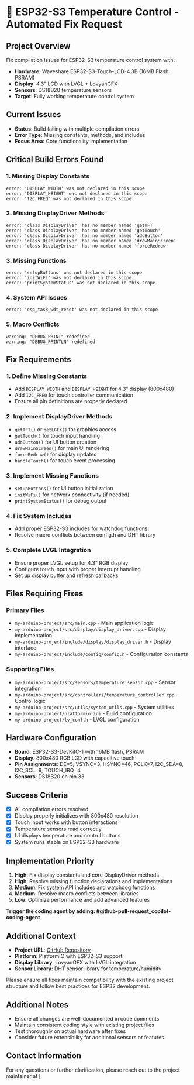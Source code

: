 # 🤖 ESP32-S3 Temperature Control - Automated Fix Request

## Project Overview
Fix compilation issues for ESP32-S3 temperature control system with:
- **Hardware**: Waveshare ESP32-S3-Touch-LCD-4.3B (16MB Flash, PSRAM)
- **Display**: 4.3" LCD with LVGL + LovyanGFX  
- **Sensors**: DS18B20 temperature sensors
- **Target**: Fully working temperature control system

## Current Issues
- **Status**: Build failing with multiple compilation errors
- **Error Type**: Missing constants, methods, and includes
- **Focus Area**: Core functionality implementation

## Critical Build Errors Found

### 1. Missing Display Constants
```
error: 'DISPLAY_WIDTH' was not declared in this scope
error: 'DISPLAY_HEIGHT' was not declared in this scope  
error: 'I2C_FREQ' was not declared in this scope
```

### 2. Missing DisplayDriver Methods
```
error: 'class DisplayDriver' has no member named 'getTFT'
error: 'class DisplayDriver' has no member named 'getTouch'
error: 'class DisplayDriver' has no member named 'addButton'
error: 'class DisplayDriver' has no member named 'drawMainScreen'
error: 'class DisplayDriver' has no member named 'forceRedraw'
```

### 3. Missing Functions
```
error: 'setupButtons' was not declared in this scope
error: 'initWiFi' was not declared in this scope
error: 'printSystemStatus' was not declared in this scope
```

### 4. System API Issues
```
error: 'esp_task_wdt_reset' was not declared in this scope
```

### 5. Macro Conflicts
```
warning: "DEBUG_PRINT" redefined
warning: "DEBUG_PRINTLN" redefined
```

## Fix Requirements

### 1. Define Missing Constants
- Add `DISPLAY_WIDTH` and `DISPLAY_HEIGHT` for 4.3" display (800x480)
- Add `I2C_FREQ` for touch controller communication
- Ensure all pin definitions are properly declared

### 2. Implement DisplayDriver Methods
- `getTFT()` or `getLGFX()` for graphics access
- `getTouch()` for touch input handling
- `addButton()` for UI button creation
- `drawMainScreen()` for main UI rendering
- `forceRedraw()` for display updates
- `handleTouch()` for touch event processing

### 3. Implement Missing Functions
- `setupButtons()` for UI button initialization
- `initWiFi()` for network connectivity (if needed)
- `printSystemStatus()` for debug output

### 4. Fix System Includes
- Add proper ESP32-S3 includes for watchdog functions
- Resolve macro conflicts between config.h and DHT library

### 5. Complete LVGL Integration
- Ensure proper LVGL setup for 4.3" RGB display
- Configure touch input with proper interrupt handling
- Set up display buffer and refresh callbacks

## Files Requiring Fixes

### Primary Files
- `my-arduino-project/src/main.cpp` - Main application logic
- `my-arduino-project/src/display/display_driver.cpp` - Display implementation
- `my-arduino-project/include/display/display_driver.h` - Display interface
- `my-arduino-project/include/config/config.h` - Configuration constants

### Supporting Files  
- `my-arduino-project/src/sensors/temperature_sensor.cpp` - Sensor integration
- `my-arduino-project/src/controllers/temperature_controller.cpp` - Control logic
- `my-arduino-project/src/utils/system_utils.cpp` - System utilities
- `my-arduino-project/platformio.ini` - Build configuration
- `my-arduino-project/lv_conf.h` - LVGL configuration

## Hardware Configuration
- **Board**: ESP32-S3-DevKitC-1 with 16MB flash, PSRAM
- **Display**: 800x480 RGB LCD with capacitive touch
- **Pin Assignments**: DE=5, VSYNC=3, HSYNC=46, PCLK=7, I2C_SDA=8, I2C_SCL=9, TOUCH_IRQ=4
- **Sensors**: DS18B20 on pin 33

## Success Criteria
- [x] All compilation errors resolved
- [x] Display properly initializes with 800x480 resolution
- [x] Touch input works with button interactions
- [x] Temperature sensors read correctly
- [x] UI displays temperature and control buttons
- [x] System runs stable on ESP32-S3 hardware

## Implementation Priority
1. **High**: Fix display constants and core DisplayDriver methods
2. **High**: Resolve missing function declarations and implementations  
3. **Medium**: Fix system API includes and watchdog functions
4. **Medium**: Resolve macro conflicts between libraries
5. **Low**: Optimize performance and add advanced features

**Trigger the coding agent by adding: #github-pull-request_copilot-coding-agent**
## Additional Context
- **Project URL**: [GitHub Repository](<repository-url>)
- **Platform**: PlatformIO with ESP32-S3 support
- **Display Library**: LovyanGFX with LVGL integration
- **Sensor Library**: DHT sensor library for temperature/humidity

Please ensure all fixes maintain compatibility with the existing project structure and follow best practices for ESP32 development.

## Additional Notes
- Ensure all changes are well-documented in code comments
- Maintain consistent coding style with existing project files
- Test thoroughly on actual hardware after fixes
- Consider future extensibility for additional sensors or features

## Contact Information
For any questions or further clarification, please reach out to the project maintainer at [